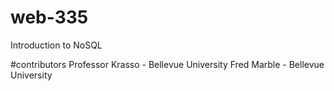 # web-335
Introduction to NoSQL

#contributors Professor Krasso - Bellevue University Fred Marble - Bellevue University
